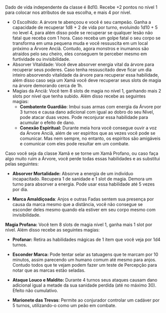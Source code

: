 Dado de vida independente da classe é 8d10. Recebe +2 pontos no nível 1 para colocar nos atributos de sua escolha, e mais 4 por nível.
- O Escolhido: A árvore te abençoou e você é seu campeão. Ganha a capacidade de recuperar 1d8 + 2 de vida por turno, evoluindo 1d10 + 5 no level 4, para além disso pode se recuperar se qualquer lesão não fatal que receba com 1 hora. Caso receba um golpe fatal o seu corpo se transforma em uma pequena muda e você ressuscita em um local próximo a Árvore Anciã. Contudo, agora monstros e inumanos são atraídos pelo seu cheiro, eles conseguem te perceber mesmo em furtividade ou invisibilidade.
- Absorver Vitalidade: Você deve absorver energia vital da árvore para recuperar seus poderes. Caso tenha ressuscitado deve ficar um dia inteiro absorvendo vitalidade da árvore para recuperar essa habilidade, além disso caso seja um Xamã você deve recuperar seus slots de magia na árvore demorando cerca de 1h.
- Magias da Anciã: Você tem 8 slots de magia no nível 1, ganhando mais 2 slots por nível que tenha subido. Além disso recebe as seguintes magias:
	-  **Combatente Guardião**: Imbui suas armas com energia da Árvore por 3 turnos e causa dano adicional com igual ao dobro do seu Nível, pode atacar duas vezes. Pode reconjurar essa habilidade para acumular o efeito de dano.
	- **Conexão Espiritual:** Durante meia hora você consegue ouvir a voz da Árvore Anciã, além de ver espíritos que as vezes você pode se comunicar. Mas nem sempre, no entanto, os espíritos são amigáveis e comunicar com eles pode resultar em um combate.

Caso você seja da classe Xamã e se torne um Xamã Profano, ou caso faça algo   muito ruim a Árvore, você perde todas essas habilidades e as substitui pelas seguintes:
- **Absorver Mortalidade:** Absorve a energia de um indivíduo incapacitado. Recupera 1 de sanidade e 1 slot de magia. Demora um turno para absorver a energia. Pode usar essa habilidade até 5 vezes por dia.
	
 - **Marca Amaldiçoada**: Anjos e outras Fadas sentem sua presença por causa da marca mesmo que a distância, você não consegue se esconder deles mesmo quando ela estiver em seu corpo mesmo com invisibilidade. 
	
 
**Magia Profana:** Você tem 8 slots de magia nível 1, ganha mais 1 slot por nível. Além disso recebe as seguintes magias:
- **Profanar:** Retira as habilidades mágicas de 1 item que você veja por 1d4 turnos.
	
- **Esconder Marca:** Pode tentar selar as tatuagens que te marcam por 10 minutos, assim parecendo um humano comum até mesmo para anjos. Contudo todos que te vejam podem fazer um teste de Percepção para notar que as marcas estão seladas.
	
- **Ataque Louco e Maldito:** Durante 4 turnos seus ataques causam dano adicional igual a metade da sua sanidade perdida (até no máximo 30). Efeito não cumulativo.
	
- **Marionete das Trevas**: Permite ao conjurador controlar um cadáver por 5 turnos, utilizando-o como um peão em combate.